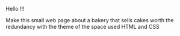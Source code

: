 Hello !!!

Make this small web page about a bakery that sells cakes worth the redundancy with the theme of the space used HTML and CSS
